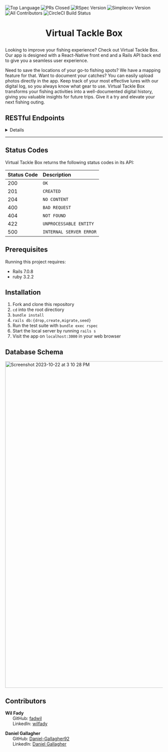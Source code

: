 ![Top Language](https://img.shields.io/github/languages/top/virtual-tackle-box/back-end-vtb?color=red)
![PRs Closed](https://img.shields.io/github/issues-pr-closed/virtual-tackle-box/back-end-vtb)
![RSpec Version](https://img.shields.io/gem/v/rspec?color=blue&label=rspec)
![Simplecov Version](https://img.shields.io/gem/v/simplecov?color=blue&label=simplecov)
![All Contributors](https://img.shields.io/badge/contributors-2-orange.svg?style=flat)
![CircleCI Build Status](https://img.shields.io/circleci/build/github/virtual-tackle-box/back-end-vtb)

# <p align="center"> Virtual Tackle Box </p>

Looking to improve your fishing experience? Check out Virtual Tackle Box. Our app is designed with a React-Native front end and a Rails API back end to give you a seamless user experience.

Need to save the locations of your go-to fishing spots? We have a mapping feature for that. Want to document your catches? You can easily upload photos directly in the app. Keep track of your most effective lures with our digital log, so you always know what gear to use. Virtual Tackle Box transforms your fishing activities into a well-documented digital history, giving you valuable insights for future trips. Give it a try and elevate your next fishing outing.

## RESTful Endpoints

<details close>

### Create a User

```http
POST /api/v1/users
```

<details close>
<summary>  Details </summary>
<br>

  Parameters: <br>
```
CONTENT_TYPE=application/json
```

| Code | Description |
| :--- | :--- |
| 201 | Created |

Example Value:

```json
{
  "data": [
    {
    "id": "3",
    "type": "user",
    "attributes": {
      "email": "DG@example.com",
      "catches": [],
      "lures": [],
      "phone_number": "+12725551209"
      },
    "relationships": {}
  ]
}
```

</details>

---

### Get a single User

```http
GET /api/v1/users/:id
```
<details close>
<summary>  Details </summary>
<br>

Parameters: <br>
```
CONTENT_TYPE=application/json
```

| Code | Description |
| :--- | :--- |
| 200 | `OK` |

Example Value:

```json
{
  "data": {
      "id": "3",
      "type": "user",
      "attributes": {
      "email": "DG@example.com",
      "catches": [
        {
          "id": 82,
          "species": "A",
          "weight": 0,
          "length": 0,
          "user_id": 3,
          "created_at": "2023-10-23T00:34:31.648Z",
          "updated_at": "2023-10-23T00:34:31.648Z",
          "spot_name": "A",
          "latitude": 39.668815822843385,
          "longitude": -104.85452662895823,
          "lure": "",
          "cloudinary_urls": []
          },
          {
          "id": 91,
          "species": "A",
          "weight": 0,
          "length": 0,
          "user_id": 3,
          "created_at": "2023-10-23T01:15:07.958Z",
          "updated_at": "2023-10-23T01:15:07.958Z",
          "spot_name": "A",
          "latitude": 39.66744368599523,
          "longitude": -104.85458946523866,
          "lure": "",
          "cloudinary_urls": []
          }
        ],
        "lures": [
          {
            "id": 13,
            "brand": "Oscar Mayer",
            "variety": "Beef",
            "color": "Red/Brown",
            "weight": 0.125,
            "user_id": 3,
            "created_at": "2023-10-21T20:09:17.230Z",
            "updated_at": "2023-10-21T20:09:17.230Z"
          }
        ],
        "phone_number": "+12725551529"
    },
    "relationships": {
      "lures": {
        "data": [
          {
              "id": "13",
              "type": "lure"
          }
       ]
    },
    "catches": {
       "data": [
          {
            "id": "82",
            "type": "catch"
          },
          {
            "id": "91",
            "type": "catch"
          }
        ]
      }
    }
  }
}

```
    
</details>

---

### Get all Lures for a User

```http
GET /api/v1/users/:id/lures
```
<details close>
<summary>  Details </summary>
<br>
  
Parameters: <br>
```
No Parameters
```

| Code | Description |
| :--- | :--- |
| 200 | `OK` |

Example Value:

```json
{
  "data": [
    {
        "id": "1",
        "type": "lure",
        "attributes": {
          "brand": "Oscar Mayer",
          "variety": "Beef",
          "color": "Red/Brown",
          "weight": 0.125
      },
      {
        "id": "2",
        "type": "lure",
        "attributes": {
          "brand": "Nature Made",
          "variety": "Bread",
          "color": "Light Brown",
          "weight": 0.015
      }
    }
  ]
}
```

</details>

---

### Get a Single Lure for a User

```http
GET /api/v1/users/:id/lures/:id
```
<details close>
<summary>  Details </summary>
<br>

Parameters: <br>
```
CONTENT_TYPE=application/json
```

| Code | Description |
| :--- | :--- |
| 200 | `OK` |

Example Value:

```json
{
    "data": {
        "id": "1",
        "type": "lure",
        "attributes": {
           "brand": "Rapala",
          "variety": "Plastic",
          "color": "Red/White",
          "weight": 0.125
        }
    }
}

```
    
</details>

---

### Create a User's Lure

```http
POST /api/v1/users/:id/lures
```
<details close>
<summary>  Details </summary>
<br>

Parameters: <br>
```
CONTENT_TYPE=application/json
```

| Code | Description |
| :--- | :--- |
| 201 | Created |

Example Value:

```json
{
  "data": [
    {
      "id": "13",
      "type": "lure",
      "attributes": {
        "brand": "Rapala",
        "variety": "Plug",
        "color": "Green/Orange",
        "weight": 0.210
      }
    }
  ]
}
```
    
</details>

---

### Update a User's Lure

```http
PATCH /api/v1/users/:id/lures/:id 
```
<details close>
<summary>  Details </summary>
<br>

Parameters: <br>
```
CONTENT_TYPE=application/json
```

| Code | Description |
| :--- | :--- |
| 200 | `OK` |

Example Value:

```json
{
    "data": {
        "id": "1",
        "type": "lure",
        "attributes": {
           "brand": "Rapala",
          "variety": "Plastic",
          "color": "Red/White",
          "weight": 0.125
        }
    }
}

```

</details>

---

### Delete a User's Lure

```http
DELETE /api/v1/users/:id/lures/:id 
```
<details close>
<summary>  Details </summary>
<br>

Parameters: <br>
```
CONTENT_TYPE=application/json
```

| Code | Description |
| :--- | :--- |
| 204 | No Content |

Example Value:

```json
""
```

</details>

---

### Create a Catch

```http
POST /api/v1/users/:id/catches 
```

<details close>
<summary>  Details </summary>
<br>

  Parameters: <br>
```
CONTENT_TYPE=application/json
```

| Code | Description |
| :--- | :--- |
| 201 | Created |

Example Value:
```json
  {
    "data": [
   {
      "id": "1",
      "type": "catch",
      "attributes": {
            "id": 1,
            "species": "Largemouth Bass",
            "weight": 8,
            "length": 13,
            "user_id": 1,
            "created_at": "2023-10-22T03:03:10.425Z",
            "updated_at": "2023-10-22T03:03:10.425Z",
            "spot_name": "Josh’s Spot",
            "latitude": 46.805844423621096,
            "longitude": -95.84727562996598,
            "lure": "Frog",
            "cloudinary_urls": [
            "http://res.cloudinary.com/dw48ifzg4/image/upload/v1697943780/ub8iosvp5tog05zfc0t0.jpg"
            ]
      }
    }
  ]
}
```

</details>
</details>

---

## Status Codes

Virtual Tackle Box returns the following status codes in its API:

| Status Code | Description |
| :--- | :--- |
| 200 | `OK` |
| 201 | `CREATED` |
| 204 | `NO CONTENT` |
| 400 | `BAD REQUEST` |
| 404 | `NOT FOUND` |
| 422 | `UNPROCESSABLE ENTITY`
| 500 | `INTERNAL SERVER ERROR` |

## Prerequisites
Running this project requires:
- Rails 7.0.8
- ruby 3.2.2

## Installation

1. Fork and clone this repository
2. `cd` into the root directiory
3. `bundle install`
4. `rails db:{drop,create,migrate,seed}`
5. Run the test suite with `bundle exec rspec`
6. Start the local server by running `rails s`
7. Visit the app on `localhost:3000` in your web browser

## Database Schema
<img width="1045" alt="Screenshot 2023-10-22 at 3 10 28 PM" src="https://github.com/virtual-tackle-box/back-end-vtb/assets/64923238/400d2627-ec39-426c-9bb3-2c8893968acc">


## Contributors

<b>Wil Fady</b> <br>
&nbsp;&nbsp;&nbsp;&nbsp;&nbsp; GitHub: <a href="https://github.com/fadwil">fadwil</a> <br>
&nbsp;&nbsp;&nbsp;&nbsp;&nbsp; LinkedIn: <a href="https://www.linkedin.com/in/wilfady/">wilfady</a> <br>

<b>Daniel Gallagher</b> <br>
&nbsp;&nbsp;&nbsp;&nbsp;&nbsp; GitHub: <a href="https://github.com/Daniel-Gallagher92">Daniel-Gallagher92</a> <br>
&nbsp;&nbsp;&nbsp;&nbsp;&nbsp; LinkedIn: <a href="https://www.linkedin.com/in/daniel-ryan-gallagher/">Daniel Gallagher</a> <br>
